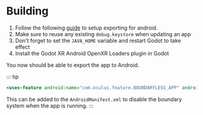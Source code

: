 # Building


1. Follow the following [guide](https://docs.godotengine.org/en/stable/tutorials/export/exporting_for_android.html) to setup exporting for android.
2. Make sure to reuse any existing `debug.keystore` when updating an app
3. Don't forget to set the `JAVA_HOME` variable and restart Godot to take effect
4. Install the Godot XR Android OpenXR Loaders plugin in Godot

You now should be able to export the app to Android.

::: tip
```xml
<uses-feature android:name="com.oculus.feature.BOUNDARYLESS_APP" android:required="false" />
```
This can be added to the `AndroidManifest.xml` to disable the boundary system when the app is running.
:::
